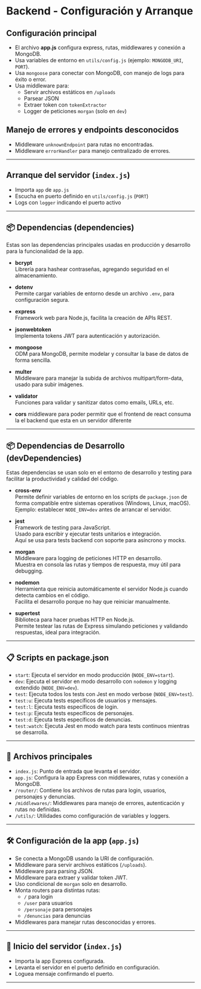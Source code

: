 # Backend - Configuración y Arranque

## Configuración principal

- El archivo **app.js** configura express, rutas, middlewares y conexión a MongoDB.
- Usa variables de entorno en `utils/config.js` (ejemplo: `MONGODB_URI`, `PORT`).
- Usa `mongoose` para conectar con MongoDB, con manejo de logs para éxito o error.
- Usa middleware para:
  - Servir archivos estáticos en `/uploads`
  - Parsear JSON
  - Extraer token con `tokenExtractor`
  - Logger de peticiones `morgan` (solo en `dev`)


## Manejo de errores y endpoints desconocidos

- Middleware `unknownEndpoint` para rutas no encontradas.
- Middleware `errorHandler` para manejo centralizado de errores.

---

## Arranque del servidor (`index.js`)

- Importa `app` de `app.js`
- Escucha en puerto definido en `utils/config.js` (`PORT`)
- Logs con `logger` indicando el puerto activo

---


## 📦 Dependencias (dependencies)

Estas son las dependencias principales usadas en producción y desarrollo para la funcionalidad de la app.

- **bcrypt**  
  Librería para hashear contraseñas, agregando seguridad en el almacenamiento.

- **dotenv**  
  Permite cargar variables de entorno desde un archivo `.env`, para configuración segura.

- **express**  
  Framework web para Node.js, facilita la creación de APIs REST.

- **jsonwebtoken**  
  Implementa tokens JWT para autenticación y autorización.

- **mongoose**  
  ODM para MongoDB, permite modelar y consultar la base de datos de forma sencilla.

- **multer**  
  Middleware para manejar la subida de archivos multipart/form-data, usado para subir imágenes.

- **validator**  
  Funciones para validar y sanitizar datos como emails, URLs, etc.

- **cors**
  middleware para poder permitir que el frontend de react consuma la el backend que esta en un servidor diferente
---

## 📦 Dependencias de Desarrollo (devDependencies)

Estas dependencias se usan solo en el entorno de desarrollo y testing para facilitar la productividad y calidad del código.

- **cross-env**  
  Permite definir variables de entorno en los scripts de `package.json` de forma compatible entre sistemas operativos (Windows, Linux, macOS).  
  Ejemplo: establecer `NODE_ENV=dev` antes de arrancar el servidor.

- **jest**  
  Framework de testing para JavaScript.  
  Usado para escribir y ejecutar tests unitarios e integración.  
  Aquí se usa para tests backend con soporte para asíncrono y mocks.

- **morgan**  
  Middleware para logging de peticiones HTTP en desarrollo.  
  Muestra en consola las rutas y tiempos de respuesta, muy útil para debugging.

- **nodemon**  
  Herramienta que reinicia automáticamente el servidor Node.js cuando detecta cambios en el código.  
  Facilita el desarrollo porque no hay que reiniciar manualmente.

- **supertest**  
  Biblioteca para hacer pruebas HTTP en Node.js.  
  Permite testear las rutas de Express simulando peticiones y validando respuestas, ideal para integración.

---

## 📋 Scripts en package.json

- `start`: Ejecuta el servidor en modo producción (`NODE_ENV=start`).
- `dev`: Ejecuta el servidor en modo desarrollo con `nodemon` y logging extendido (`NODE_ENV=dev`).
- `test`: Ejecuta todos los tests con Jest en modo verbose (`NODE_ENV=test`).
- `test:u`: Ejecuta tests específicos de usuarios y mensajes.
- `test:l`: Ejecuta tests específicos de login.
- `test:p`: Ejecuta tests específicos de personajes.
- `test:d`: Ejecuta tests específicos de denuncias.
- `test:watch`: Ejecuta Jest en modo watch para tests continuos mientras se desarrolla.

---

## 🔧 Archivos principales

- `index.js`: Punto de entrada que levanta el servidor.
- `app.js`: Configura la app Express con middlewares, rutas y conexión a MongoDB.
- `/router/`: Contiene los archivos de rutas para login, usuarios, personajes y denuncias.
- `/middlewares/`: Middlewares para manejo de errores, autenticación y rutas no definidas.
- `/utils/`: Utilidades como configuración de variables y loggers.

---

## 🛠 Configuración de la app (`app.js`)

- Se conecta a MongoDB usando la URI de configuración.
- Middleware para servir archivos estáticos (`/uploads`).
- Middleware para parsing JSON.
- Middleware para extraer y validar token JWT.
- Uso condicional de `morgan` solo en desarrollo.
- Monta routers para distintas rutas:
  - `/` para login
  - `/user` para usuarios
  - `/personaje` para personajes
  - `/denuncias` para denuncias
- Middlewares para manejar rutas desconocidas y errores.

---

## 🚀 Inicio del servidor (`index.js`)

- Importa la app Express configurada.
- Levanta el servidor en el puerto definido en configuración.
- Loguea mensaje confirmando el puerto.

---




